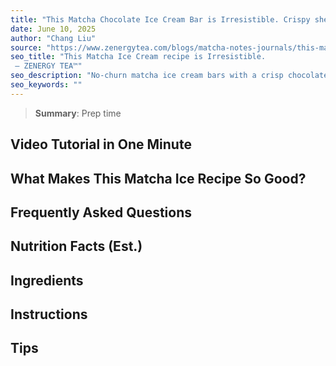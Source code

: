 ```yaml
---
title: "This Matcha Chocolate Ice Cream Bar is Irresistible. Crispy shell crumbles into creamy matcha cloud"
date: June 10, 2025
author: "Chang Liu"
source: "https://www.zenergytea.com/blogs/matcha-notes-journals/this-matcha-chocolate-ice-cream"
seo_title: "This Matcha Ice Cream recipe is Irresistible.
 – ZENERGY TEA™"
seo_description: "No-churn matcha ice cream bars with a crisp chocolate shell and ultra-creamy filling. Just 4 ingredients, keto-friendly, and impossible to find in stores."
seo_keywords: ""
---
```

> **Summary**:
> Prep time

## Video Tutorial in One Minute
## What Makes This Matcha Ice Recipe So Good?
## Frequently Asked Questions
## Nutrition Facts (Est.)
## Ingredients
## Instructions
## Tips
